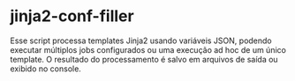# jinja2-conf-filler
 Esse script processa templates Jinja2 usando variáveis JSON, podendo executar múltiplos jobs configurados ou uma execução ad hoc de um único template. O resultado do processamento é salvo em arquivos de saída ou exibido no console.
